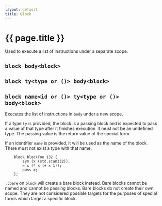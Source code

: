 ```yaml
---
layout: default
title: Block
---
```

# {{ page.title }}

Used to execute a list of instructions under a separate scope.

## `block body<block>`

## `block ty<type or ()> body<block>`

## `block name<id or ()> ty<type or ()> body<block>`

Executes the list of instructions in `body` under a new scope.

If a type `ty` is provided, the block is a passing block and is expected to pass a value of that type after it finishes execution. It must not be an undefined type. The passing value is the return value of the special form.

If an identifier `name` is provided, it will be used as the name of the block. There must not exist a type with that name.

```
    block blockFoo i32 {
        sym (x (std.scanI32));
        = x (* x (+ x 1));
        pass x;
    };
```

`::bare` on `block` will create a bare block instead. Bare blocks cannot be named and cannot be passing blocks. Bare blocks do not create their own scope. They are not considered possible targets for the purposes of special forms which target a specific block.